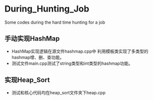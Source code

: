 # During_Hunting_Job
Some codes during the hard time hunting for a job
## 手动实现HashMap
- HashMap实现逻辑在源文件hashmap.cpp中
利用模板类实现了多类型的hashmap增、删、查功能。
- 测试文件main.cpp测试了string类型和int类型的hashmap功能。
## 实现Heap_Sort
- 测试和核心代码均在heap_sort文件夹下heap.cpp
